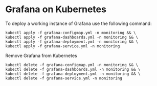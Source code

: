 # Grafana on Kubernetes

To deploy a working instance of Grafana use the following command:
```shell
kubectl apply -f grafana-configmap.yml -n monitoring && \
kubectl apply -f grafana-dashboards.yml -n monitoring && \
kubectl apply -f grafana-deployment.yml -n monitoring && \
kubectl apply -f grafana-service.yml -n monitoring
```

Remove Grafana from Kubernetes
```shell
kubectl delete -f grafana-configmap.yml -n monitoring && \
kubectl delete -f grafana-dashboards.yml -n monitoring && \
kubectl delete -f grafana-deployment.yml -n monitoring && \
kubectl delete -f grafana-service.yml -n monitoring
```
